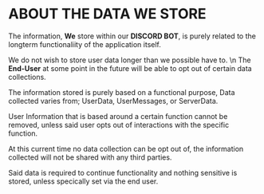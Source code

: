 


# ABOUT THE DATA WE STORE
The information, **We** store within our **DISCORD BOT**, is purely related to the longterm functionaliity of the application itself.

We do not wish to store user data longer than we possible have to. \n
The **End-User** at some point in the future will be able to opt out of certain data collections. 

The information stored is purely based on a functional purpose, 
Data collected varies from; UserData, UserMessages, or ServerData.

User Information that is based around a certain function cannot be removed, unless said user opts out of interactions with the specific function.

At this current time no data collection can be opt out of, the information collected will not be shared with any third parties.

Said data is required to continue functionality and nothing sensitive is stored, unless specically set via the end user.
